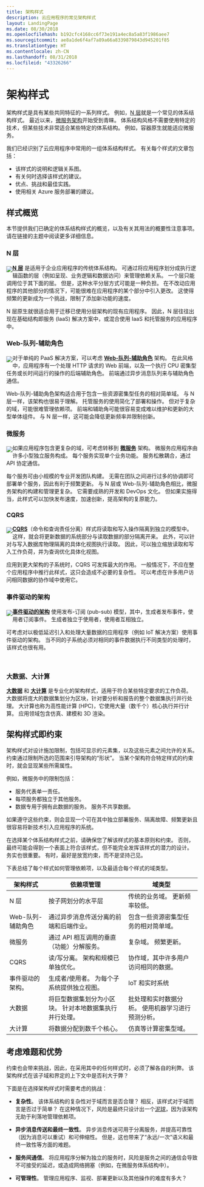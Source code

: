 ```yaml
---
title: 架构样式
description: 云应用程序的常见架构样式
layout: LandingPage
ms.date: 08/30/2018
ms.openlocfilehash: b192cfc4168cc6f73e191a4ec8a5a83f1986aee7
ms.sourcegitcommit: ae8a1de6f4af7a89a66a8339879843d945201f85
ms.translationtype: HT
ms.contentlocale: zh-CN
ms.lasthandoff: 08/31/2018
ms.locfileid: "43326266"
---
```

# <a name="architecture-styles"></a>架构样式

架构样式是具有某些共同特征的一系列样式。 例如，[N 层][n-tier]就是一个常见的体系结构样式。 最近以来，[微服务架构][microservices]开始受到青睐。 体系结构风格不需要使用特定的技术，但某些技术非常适合某些特定的体系结构。 例如，容器原生就能适应微服务。  

我们已经识别了云应用程序中常用的一组体系结构样式。 有关每个样式的文章包括：

- 该样式的说明和逻辑关系图。
- 有关何时选择该样式的建议。
- 优点、挑战和最佳实践。
- 使用相关 Azure 服务部署的建议。


## <a name="a-quick-tour-of-the-styles"></a>样式概览   

本节提供我们已确定的体系结构样式的概览，以及有关其用法的概要性注意事项。 请在链接的主题中阅读更多详细信息。

### <a name="n-tier"></a>N 层

<img src="./images/n-tier-sketch.svg" style="float:left; margin-top:6px;"/>

**[N 层][n-tier]** 是适用于企业应用程序的传统体系结构。 可通过将应用程序划分成执行逻辑函数的层（例如呈现、业务逻辑和数据访问）来管理依赖关系。 一个层只能调用位于其下面的层。 但是，这种水平分层方式可能是一种负担。 在不改动应用程序的其他部分的情况下，可能很难在应用程序的某个部分中引入更改。 这使得频繁的更新成为一个挑战，限制了添加新功能的速度。

N 层原生就很适合用于迁移已使用分层架构的现有应用程序。 因此，N 层往往出现在基础结构即服务 (IaaS) 解决方案中，或混合使用 IaaS 和托管服务的应用程序中。 

### <a name="web-queue-worker"></a>Web-队列-辅助角色

<img src="./images/web-queue-worker-sketch.svg" style="float:left; margin-top:6px;"/>

对于单纯的 PaaS 解决方案，可以考虑 **[Web-队列-辅助角色](./web-queue-worker.md)** 架构。 在此风格中，应用程序有一个处理 HTTP 请求的 Web 前端，以及一个执行 CPU 密集型任务或长时间运行的操作的后端辅助角色。 前端通过异步消息队列来与辅助角色通信。 

Web-队列-辅助角色架构适合用于包含一些资源密集型任务的相对简单域。 与 N 层一样，该架构也很易于理解。 托管服务的使用简化了部署和操作。 但对于复杂的域，可能很难管理依赖项。 前端和辅助角可能很容易变成难以维护和更新的大型单体组件。 与 N 层一样，这可能会降低更新频率并限制创新。

### <a name="microservices"></a>微服务

<img src="./images/microservices-sketch.svg" style="float:left; margin-top:6px;"/>

如果应用程序包含更复杂的域，可考虑转移到 **[微服务][microservices]** 架构。 微服务应用程序由许多小型独立服务构成。 每个服务实现单个业务功能。 服务松散耦合，通过 API 协定通信。

每个服务可由小规模的专业开发团队构建。 无需在团队之间进行过多的协调即可部署单个服务，因此有利于频繁更新。 与 N 层或 Web-队列-辅助角色相比，微服务架构的构建和管理更复杂。 它需要成熟的开发和 DevOps 文化。 但如果实施得当，此样式可以加快发布速度，加速创新，提高架构的复原能力。 

### <a name="cqrs"></a>CQRS

<img src="./images/cqrs-sketch.svg" style="float:left; margin-top:6px;"/>

**[CQRS](./cqrs.md)**（命令和查询责任分离）样式将读取和写入操作隔离到独立的模型中。 这样，就会将更新数据的系统部分与读取数据的部分隔离开来。 此外，可以针对与写入数据库物理隔离的具体化视图执行读取。 因此，可以独立缩放读取和写入工作负荷，并为查询优化具体化视图。

应用到更大架构的子系统时，CQRS 可发挥最大的作用。 一般情况下，不应在整个应用程序中推行此样式，这只会造成不必要的复杂性。 可以考虑在许多用户访问相同数据的协作域中使用它。

### <a name="event-driven-architecture"></a>事件驱动的架构 

<img src="./images/event-driven-sketch.svg" style="float:left; margin-top:6px;"/>

**[事件驱动的架构](./event-driven.md)** 使用发布-订阅 (pub-sub) 模型，其中，生成者发布事件，使用者订阅事件。 生成者独立于使用者，使用者互相独立。 

可考虑对以极低延迟引入和处理大量数据的应用程序（例如 IoT 解决方案）使用事件驱动的架构。 当不同的子系统必须对相同的事件数据执行不同类型的处理时，该样式也很有用。

<br />

### <a name="big-data-big-compute"></a>大数据、大计算

**[大数据](./big-data.md)** 和 **[大计算](./big-compute.md)** 是专业化的架构样式，适用于符合某些特定要求的工作负荷。 大数据将庞大的数据集划分为区块，针对要分析和报告的整个数据集执行并行处理。 大计算也称为高性能计算 (HPC)，它使用大量（数千个）核心执行并行计算。 应用领域包含仿真、建模和 3D 渲染。

## <a name="architecture-styles-as-constraints"></a>架构样式即约束

架构样式对设计施加限制，包括可显示的元素集，以及这些元素之间允许的关系。 约束通过限制所选的范围来引导架构的“形状”。  当某个架构符合特定样式的约束时，就会显现某些所需属性。 

例如，微服务中的限制包括： 

- 服务代表单一责任。 
- 每项服务都独立于其他服务。 
- 数据专用于拥有此数据的服务。 服务不共享数据。

如果遵守这些约束，则会显现一个可在其中独立部署服务、隔离故障、频繁更新且很容易将新技术引入应用程序的系统。

在选择某个体系结构样式之前，请确保您了解该样式的基本原则和约束。 否则，最终可能会得到一个表面上符合该样式，但不能完全发挥该样式的潜力的设计。 务实也很重要。 有时，最好是放宽约束，而不是坚持己见。


下表总结了每个样式如何管理依赖项，以及最适合每个样式的域类型。

| 架构样式 |  依赖项管理 | 域类型 |
|--------------------|------------------------|-------------|
| N 层 | 按子网划分的水平层 | 传统的业务域。 更新频率较低。 |
| Web-队列-辅助角色 | 通过异步消息传送分离的前端和后端作业。 | 包含一些资源密集型任务的相对简单域。 |
| 微服务 | 通过 API 相互调用的垂直（功能）分解服务。 | 复杂域。 频繁更新。 |
| CQRS | 读/写分离。 架构和规模已单独优化。 | 协作域，其中许多用户访问相同的数据。 |
| 事件驱动的架构。 | 生成者/使用者。 为每个子系统提供独立视图。 | IoT 和实时系统 |
| 大数据 | 将巨型数据集划分为小区块。 针对本地数据集执行并行处理。 | 批处理和实时数据分析。 使用机器学习进行预测分析。 |
| 大计算| 将数据分配到数千个核心。 | 仿真等计算密集型域。 |


## <a name="consider-challenges-and-benefits"></a>考虑难题和优势

约束也会带来挑战，因此，在采用其中的任何样式时，必须了解各自的利弊。 该架构样式在该子域和界定的上下文中是否利大于弊？ 

下面是在选择架构样式时需要考虑的挑战：

- **复杂性**。 该体系结构的复杂性对于域而言是否合理？ 相反，该样式对于域而言是否过于简单？ 在这种情况下，风险是最终只设计出一个[泥球][ball-of-mud]，因为该架构无助于利落地管理依赖项。

- **异步消息传送和最终一致性**。 异步消息传送可用于分离服务，并提高可靠性（因为消息可以重试）和可伸缩性。 但是，这也带来了“永远/一次”语义和最终一致性等方面的难题。

- **服务间通信**。 将应用程序分解为独立的服务时，风险是服务之间的通信会导致不可接受的延迟，或造成网络拥塞（例如，在微服务体系结构中）。  

- **可管理性**。 管理应用程序、监视、部署更新以及其他操作的难度有多大？


[ball-of-mud]: https://en.wikipedia.org/wiki/Big_ball_of_mud
[microservices]: ./microservices.md
[n-tier]: ./n-tier.md
